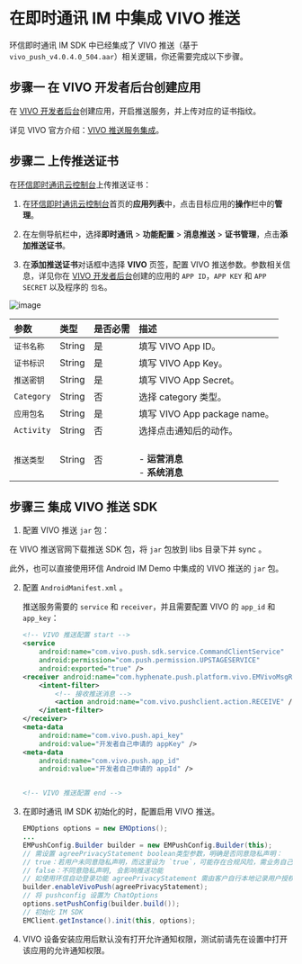 # 在即时通讯 IM 中集成 VIVO 推送

环信即时通讯 IM SDK 中已经集成了 VIVO 推送（基于 `vivo_push_v4.0.4.0_504.aar`）相关逻辑，你还需要完成以下步骤。

## **步骤一 在 VIVO 开发者后台创建应用**

在 [VIVO 开发者后台](https://id.vivo.com.cn/?callback=https://dev.vivo.com.cn#/user/login)创建应用，开启推送服务，并上传对应的证书指纹。

详见 VIVO 官方介绍：[VIVO 推送服务集成](https://dev.vivo.com.cn/documentCenter/doc/281)。

## **步骤二 上传推送证书**

在[环信即时通讯云控制台](https://console.easemob.com/user/login)上传推送证书：

1. 在[环信即时通讯云控制台](https://console.easemob.com/user/login)首页的**应用列表**中，点击目标应用的**操作**栏中的**管理**。
   
2. 在左侧导航栏中，选择**即时通讯** > **功能配置** > **消息推送** > **证书管理**，点击**添加推送证书**。
   
3. 在**添加推送证书**对话框中选择 **VIVO** 页签，配置 VIVO 推送参数。参数相关信息，详见你在 [VIVO 开发者后台](https://vpush.vivo.com.cn/#/appdetail)创建的应用的 `APP ID`，`APP KEY` 和 `APP SECRET` 以及程序的 `包名`。

![image](/images/android/push/add_vivo_push_certificate.png)

| 参数       | 类型   | 是否必需 | 描述         |
| :--------- | :----- | :------- | :---------------- |
| `证书名称`     | String | 是     | 填写 VIVO App ID。  |
| `证书标识`     | String | 是     | 填写 VIVO App Key。|
| `推送密钥`     | String | 是     | 填写 VIVO App Secret。|
| `Category`     | String |  否    | 选择 category 类型。                       |
| `应用包名`     | String | 是     | 填写 VIVO App package name。   |
| `Activity`| String | 否     | 选择点击通知后的动作。  |
| `推送类型`     | String |  否    |<br/> - **运营消息**<br/> - **系统消息**  |

## **步骤三 集成 VIVO 推送 SDK**

1. 配置 VIVO 推送 `jar` 包：
 
在 VIVO 推送官网下载推送 SDK 包，将 `jar` 包放到 libs 目录下并 sync 。

此外，也可以直接使用环信 Android IM Demo 中集成的 VIVO 推送的 `jar` 包。

2. 配置 `AndroidManifest.xml` 。

   推送服务需要的 `service` 和 `receiver`，并且需要配置 VIVO 的 `app_id` 和 `app_key`：

   ```xml
   <!-- VIVO 推送配置 start -->
   <service
       android:name="com.vivo.push.sdk.service.CommandClientService"
       android:permission="com.push.permission.UPSTAGESERVICE"
       android:exported="true" />
   <receiver android:name="com.hyphenate.push.platform.vivo.EMVivoMsgReceiver" >
       <intent-filter>
           <!-- 接收推送消息 -->
           <action android:name="com.vivo.pushclient.action.RECEIVE" />
       </intent-filter>
   </receiver>
   <meta-data
       android:name="com.vivo.push.api_key"
       android:value="开发者自己申请的 appKey" />
   <meta-data
       android:name="com.vivo.push.app_id"
       android:value="开发者自己申请的 appId" />

   
   <!-- VIVO 推送配置 end -->
   ```

3. 在即时通讯 IM SDK 初始化的时，配置启用 VIVO 推送。

   ```java
   EMOptions options = new EMOptions();
   ...
   EMPushConfig.Builder builder = new EMPushConfig.Builder(this);
   // 需设置 agreePrivacyStatement boolean类型参数，明确是否同意隐私声明：
   // true：若用户未同意隐私声明，而这里设为 `true`，可能存在合规风险，需业务自己承担合规风险。
   // false：不同意隐私声明, 会影响推送功能
   // 如使用环信自动登录功能 agreePrivacyStatement 需由客户自行本地记录用户授权行为
   builder.enableVivoPush(agreePrivacyStatement);
   // 将 pushconfig 设置为 ChatOptions
   options.setPushConfig(builder.build());
   // 初始化 IM SDK
   EMClient.getInstance().init(this, options);
   ```

4. VIVO 设备安装应用后默认没有打开允许通知权限，测试前请先在设置中打开该应用的允许通知权限。
